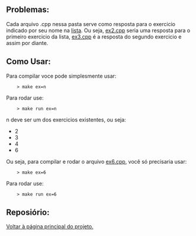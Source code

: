 Problemas:
----------

Cada arquivo .cpp nessa pasta serve como resposta para o exercicio indicado por seu nome na [lista](List.pdf). Ou seja, [ex2.cpp](ex2.cpp) seria uma resposta para o primeiro exercicio da lista, [ex3.cpp](ex3.cpp) é a resposta do segundo exercicio e assim por diante.

Como Usar:
---------

Para compilar voce pode simplesmente usar:
```shell
    > make ex=n
```
Para rodar use:
```shell
    > make run ex=n
```

n deve ser um dos exercicios existentes, ou seja:
* 2
* 3
* 4
* 6

Ou seja, para compilar e rodar o arquivo [ex6.cpp](ex6.cpp), você só precisaria usar:
```shell
    > make ex=6
```
Para rodar use:
```shell
    > make run ex=6
```

Reposiório:
----------

[Voltar à página principal do projeto.](https://github.com/EdPirro/USP-SCC0218)